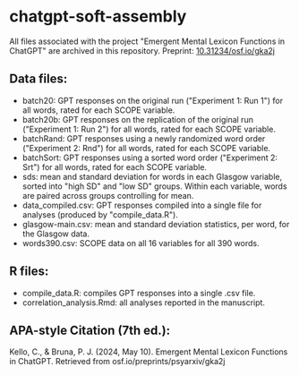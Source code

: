 # chatgpt-soft-assembly

All files associated with the project "Emergent Mental Lexicon Functions in ChatGPT" are archived in this repository.
Preprint: [10.31234/osf.io/gka2j](https://osf.io/preprints/psyarxiv/gka2j)

## Data files:
- batch20: GPT responses on the original run ("Experiment 1: Run 1") for all words, rated for each SCOPE variable.
- batch20b: GPT responses on the replication of the original run ("Experiment 1: Run 2") for all words, rated for each SCOPE variable.
- batchRand: GPT responses using a newly randomized word order ("Experiment 2: Rnd") for all words, rated for each SCOPE variable.
- batchSort: GPT responses using a sorted word order ("Experiment 2: Srt") for all words, rated for each SCOPE variable.
- sds: mean and standard deviation for words in each Glasgow variable, sorted into "high SD" and "low SD" groups. Within each variable, words are paired across groups controlling for mean.
- data_compiled.csv: GPT responses compiled into a single file for analyses (produced by "compile_data.R").
- glasgow-main.csv: mean and standard deviation statistics, per word, for the Glasgow data.
- words390.csv: SCOPE data on all 16 variables for all 390 words.

## R files:
- compile_data.R: compiles GPT responses into a single .csv file.
- correlation_analysis.Rmd: all analyses reported in the manuscript.

## APA-style Citation (7th ed.):
Kello, C., & Bruna, P. J. (2024, May 10). Emergent Mental Lexicon Functions in ChatGPT. Retrieved from osf.io/preprints/psyarxiv/gka2j
